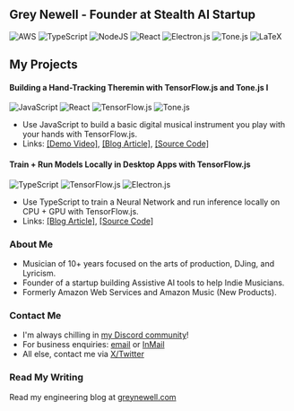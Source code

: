 
## Grey Newell - Founder at Stealth AI Startup
![AWS](https://img.shields.io/badge/AWS-%23FF9900.svg?style=for-the-badge&logo=amazon-aws&logoColor=white)
![TypeScript](https://img.shields.io/badge/typescript-%23007ACC.svg?style=for-the-badge&logo=typescript&logoColor=white)
![NodeJS](https://img.shields.io/badge/node.js-6DA55F?style=for-the-badge&logo=node.js&logoColor=white)
![React](https://img.shields.io/badge/react-%2320232a.svg?style=for-the-badge&logo=react&logoColor=%2361DAFB)
![Electron.js](https://img.shields.io/badge/Electron-191970?style=for-the-badge&logo=Electron&logoColor=white)
![Tone.js](https://img.shields.io/badge/tone.js-violet?style=for-the-badge)
![LaTeX](https://img.shields.io/badge/latex-%23008080.svg?style=for-the-badge&logo=latex&logoColor=white)

## My Projects

#### Building a Hand-Tracking Theremin with TensorFlow.js and Tone.js I
![JavaScript](https://img.shields.io/badge/javascript-%23323330.svg?style=for-the-badge&logo=javascript&logoColor=%23F7DF1E)
![React](https://img.shields.io/badge/react-%2320232a.svg?style=for-the-badge&logo=react&logoColor=%2361DAFB)
![TensorFlow.js](https://img.shields.io/badge/TensorFlow.js-%23FF6F00.svg?style=for-the-badge&logo=TensorFlow&logoColor=white)
![Tone.js](https://img.shields.io/badge/tone.js-violet?style=for-the-badge)
- Use JavaScript to build a basic digital musical instrument you play with your hands with TensorFlow.js.
- Links: [[Demo Video]](https://www.youtube.com/watch?v=Bysc_NDmKHU), [[Blog Article]](https://greynewell.com/building-a-hand-tracking-theremin-with-tensorflowjs-and-tonejs-i), [[Source Code]](https://gist.github.com/greynewell/a4f5bbe9b072d79b94915385670633a8)

#### Train + Run Models Locally in Desktop Apps with TensorFlow.js
![TypeScript](https://img.shields.io/badge/typescript-%23007ACC.svg?style=for-the-badge&logo=typescript&logoColor=white)
![TensorFlow.js](https://img.shields.io/badge/TensorFlow.js-%23FF6F00.svg?style=for-the-badge&logo=TensorFlow&logoColor=white)
![Electron.js](https://img.shields.io/badge/Electron-191970?style=for-the-badge&logo=Electron&logoColor=white)
- Use TypeScript to train a Neural Network and run inference locally on CPU + GPU with TensorFlow.js.
- Links: [[Blog Article]](https://greynewell.com/train-and-run-local-models-in-cross-platform-desktop-apps-with-tensorflowjs), [[Source Code]](https://github.com/greynewell/tfjs-electron-app)


### About Me
- Musician of 10+ years focused on the arts of production, DJing, and Lyricism.
- Founder of a startup building Assistive AI tools to help Indie Musicians.
- Formerly Amazon Web Services and Amazon Music (New Products).

### Contact Me
- I'm always chilling in [my Discord community](https://discord.gg/gKf6CzMN)!
- For business enquiries: [email](grey@opensouls.org) or [InMail](https://www.linkedin.com/in/greynewell/)
- All else, contact me via [X/Twitter](https://x.com/GreyNewell)

 ### Read My Writing
 Read my engineering blog at [greynewell.com](https://greynewell.com)
